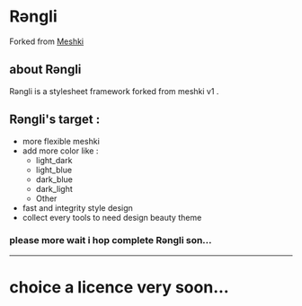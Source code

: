 # Rəngli
Forked from [Meshki](https://borderliner.github.io/Meshki/)
## about Rəngli
Rəngli is a stylesheet framework forked from meshki v1 .

## Rəngli's target : 
- more flexible meshki 
- add more color like :
    - light_dark
    - light_blue
    - dark_blue
    - dark_light
    - Other
- fast and integrity style design 
- collect every tools to need design beauty theme 
 
### please more wait i hop complete Rəngli son... 

---
# choice a licence very soon...